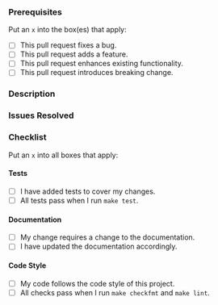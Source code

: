 ### Prerequisites

<!-- For more information, see the [Contributing Guide](https://github.com/khos2ow/rostamctl/tree/master/CONTRIBUTING.md). -->

Put an `x` into the box(es) that apply:

- [ ] This pull request fixes a bug.
- [ ] This pull request adds a feature.
- [ ] This pull request enhances existing functionality.
- [ ] This pull request introduces breaking change.

### Description

<!-- Describe what this pull request achieves. -->

### Issues Resolved

<!-- List any existing issues this pull request resolves. -->

### Checklist

Put an `x` into all boxes that apply:

#### Tests

- [ ] I have added tests to cover my changes.
- [ ] All tests pass when I run `make test`.

#### Documentation

- [ ] My change requires a change to the documentation.
- [ ] I have updated the documentation accordingly.

#### Code Style

- [ ] My code follows the code style of this project.
- [ ] All checks pass when I run `make checkfmt` and `make lint`.
